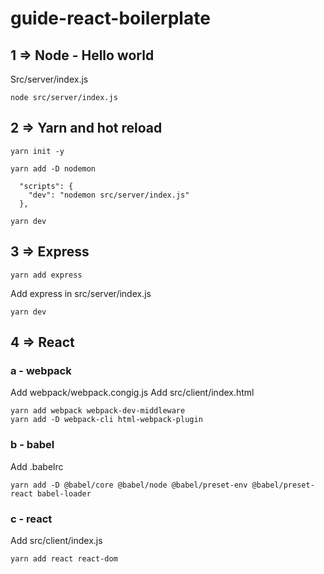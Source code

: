 # guide-react-boilerplate

## 1 => Node - Hello world

Src/server/index.js

```
node src/server/index.js
```

## 2 => Yarn and hot reload

```
yarn init -y
```
```
yarn add -D nodemon
```
```
  "scripts": {
    "dev": "nodemon src/server/index.js" 
  },
```
```
yarn dev
```

## 3 => Express
```
yarn add express
```
Add express in src/server/index.js
```
yarn dev
```

## 4 => React

### a - webpack
Add webpack/webpack.congig.js
Add src/client/index.html
```
yarn add webpack webpack-dev-middleware
yarn add -D webpack-cli html-webpack-plugin
```
### b - babel
Add .babelrc
```
yarn add -D @babel/core @babel/node @babel/preset-env @babel/preset-react babel-loader
```
### c - react
Add src/client/index.js
```
yarn add react react-dom
```
